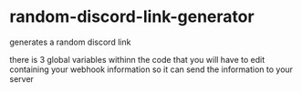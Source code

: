 # random-discord-link-generator
generates a random discord link

there is 3 global variables withinn the code that you will have to edit containing your webhook information so it can send the information to your server
